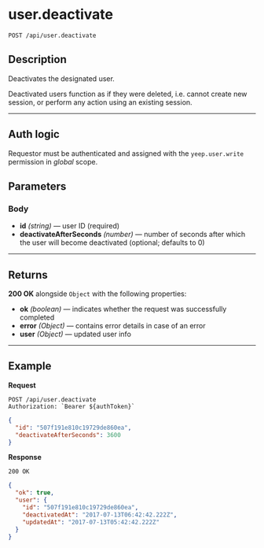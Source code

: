# user.deactivate

`POST /api/user.deactivate`

## Description

Deactivates the designated user.

Deactivated users function as if they were deleted, i.e. cannot create new session, or perform any action using an existing session.

---

## Auth logic

Requestor must be authenticated and assigned with the `yeep.user.write` permission in _global_ scope.

## Parameters

### Body

- **id** _(string)_ — user ID (required)
- **deactivateAfterSeconds** _(number)_ — number of seconds after which the user will become deactivated (optional; defaults to 0)

---

## Returns

**200 OK** alongside `Object` with the following properties:

- **ok** _(boolean)_ — indicates whether the request was successfully completed
- **error** _(Object)_ — contains error details in case of an error
- **user** _(Object)_ — updated user info

---

## Example

**Request**

```
POST /api/user.deactivate
Authorization: `Bearer ${authToken}`
```

```json
{
  "id": "507f191e810c19729de860ea",
  "deactivateAfterSeconds": 3600
}
```

**Response**

`200 OK`

```json
{
  "ok": true,
  "user": {
    "id": "507f191e810c19729de860ea",
    "deactivatedAt": "2017-07-13T06:42:42.222Z",
    "updatedAt": "2017-07-13T05:42:42.222Z"
  }
}
```
